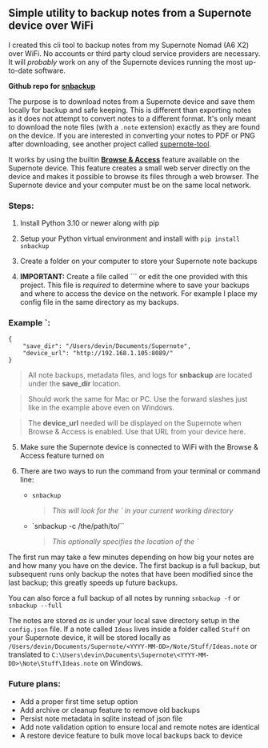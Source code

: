 ## Simple utility to backup notes from a Supernote device over WiFi

I created this cli tool to backup notes from my Supernote Nomad (A6 X2) over WiFi. No accounts or third party cloud service providers are necessary. It will *probably* work on any of the Supernote devices running the most up-to-date software.

**Github repo for [snbackup](https://github.com/theburningbush/snbackup)**

The purpose is to download notes from a Supernote device and save them locally for backup and safe keeping. This is different than exporting notes as it does not attempt to convert notes to a different format. It's only meant to download the note files (with a `.note` extension) exactly as they are found on the device. If you are interested in converting your notes to PDF or PNG after downloading, see another project called [supernote-tool](https://github.com/jya-dev/supernote-tool).

It works by using the builtin [**Browse & Access**](https://support.supernote.com/en_US/Tools-Features/wi-fi-transfer) feature available on the Supernote device. This feature creates a small web server directly on the device and makes it possible to browse its files through a web browser. The Supernote device and your computer must be on the same local network.

### Steps:

1. Install Python 3.10 or newer along with pip

2. Setup your Python virtual environment and install with `pip install snbackup`

3. Create a folder on your computer to store your Supernote note backups

4. **IMPORTANT:** Create a file called ``` or edit the one provided with this project. This file is *required* to determine where to save your backups and where to access the device on the network. For example I place my config file in the same directory as my backups.

### Example `:
```
{
    "save_dir": "/Users/devin/Documents/Supernote",
    "device_url": "http://192.168.1.105:8089/"
}
```

> All note backups, metadata files, and logs for **snbackup** are located under the **save_dir** location.  

> Should work the same for Mac or PC. Use the forward slashes just like in the example above even on Windows.

> The **device_url** needed will be displayed on the Supernote when Browse & Access is enabled. Use that URL from your device here.

5. Make sure the Supernote device is connected to WiFi with the Browse & Access feature turned on

6. There are two ways to run the command from your terminal or command line:
    - `snbackup` 
        > *This will look for the ` in your current working directory*
    - `snbackup -c /the/path/to/``
        > *This optionally specifies the location of the `*  

The first run may take a few minutes depending on how big your notes are and how many you have on the device. The first backup is a full backup, but subsequent runs only backup the notes that have been modified since the last backup; this greatly speeds up future backups.

You can also force a full backup of all notes by running `snbackup -f` or `snbackup --full`

The notes are stored *as is* under your local save directory setup in the `config.json` file. 
If a note called `Ideas` lives inside a folder called `Stuff` on your Supernote device, it will be stored locally as `/Users/devin/Documents/Supernote/<YYYY-MM-DD>/Note/Stuff/Ideas.note` or translated to `C:\Users\devin\Documents\Supernote\<YYYY-MM-DD>\Note\Stuff\Ideas.note` on Windows.
  

### Future plans:
- Add a proper first time setup option
- Add archive or cleanup feature to remove old backups
- Persist note metadata in sqlite instead of json file
- Add note validation option to ensure local and remote notes are identical
- A restore device feature to bulk move local backups back to device
